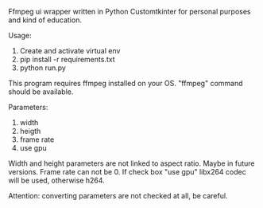 Ffmpeg ui wrapper written in Python Customtkinter for personal purposes and kind of education. 

Usage:

1. Create and activate virtual env
2. pip install -r requirements.txt
3. python run.py


This program requires ffmpeg installed on your OS. "ffmpeg" command should be available.

Parameters:

1. width 
2. heigth 
3. frame rate
4. use gpu

Width and height parameters are not linked to aspect ratio. Maybe in future versions. Frame rate can not be 0. If check box "use gpu" libx264 codec will be used, otherwise h264.

Attention: converting parameters are not checked at all, be careful.
